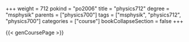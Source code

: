 +++
weight = 712
pokind = "po2006"
title = "physics712"
degree = "msphysik"
parents = ["physics700"]
tags = ["msphysik", "physics712", "physics700"]
categories = ["course"]
bookCollapseSection = false
+++

{{< genCoursePage >}}
